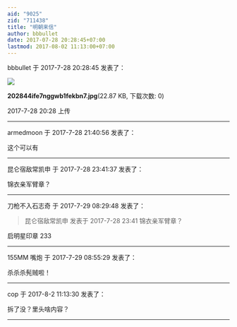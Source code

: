 ```yaml
---
aid: "9025"
zid: "711438"
title: "明朝来信"
author: bbbullet
date: 2017-07-28 20:28:45+07:00
lastmod: 2017-08-02 11:13:00+07:00
---
```


bbbullet 于 2017-7-28 20:28:45 发表了：

![](/9025/202844ife7nggwb1fekbn7.jpg)

**202844ife7nggwb1fekbn7.jpg**(22.87 KB, 下载次数: 0)

2017-7-28 20:28 上传

---

armedmoon 于 2017-7-28 21:40:56 发表了：

这个可以有

---

昆仑宿敌常凯申 于 2017-7-28 23:41:37 发表了：

锦衣亲军臂章？

---

刀枪不入石志奇 于 2017-7-29 08:29:48 发表了：

> 昆仑宿敌常凯申 发表于 2017-7-28 23:41 锦衣亲军臂章？

启明星印章 233

---

155MM 嘴炮 于 2017-7-29 08:55:29 发表了：

杀杀杀髡贼啦！

---

cop 于 2017-8-2 11:13:30 发表了：

拆了没？里头啥内容？

---
